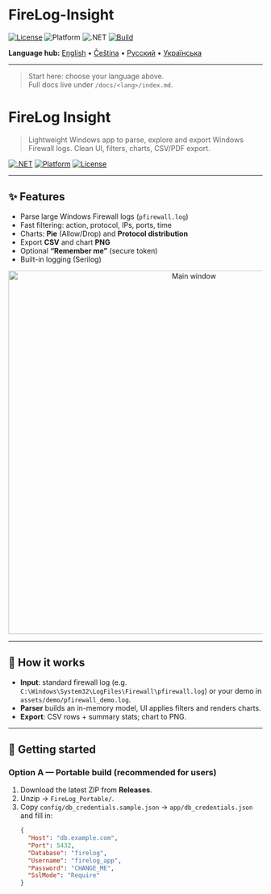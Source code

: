 # FireLog-Insight

[![License](https://img.shields.io/badge/license-MIT-informational)](./LICENSE)
![Platform](https://img.shields.io/badge/platform-Windows%20%7C%20WPF-blue)
![.NET](https://img.shields.io/badge/.NET-8.0-512BD4?logo=dotnet&logoColor=white)
[![Build](https://github.com/<OWNER>/<REPO>/actions/workflows/build.yml/badge.svg)](https://github.com/<OWNER>/<REPO>/actions/workflows/build.yml)

**Language hub:** [English](docs/en/index.md) • [Čeština](docs/cs/index.md) • [Русский](docs/ru/index.md) • [Українська](docs/uk/index.md)

---

> Start here: choose your language above.  
> Full docs live under `/docs/<lang>/index.md`.
# FireLog Insight

> Lightweight Windows app to parse, explore and export Windows Firewall logs. Clean UI, filters, charts, CSV/PDF export.

[![.NET](https://img.shields.io/badge/.NET-8.0-blue)](#)
[![Platform](https://img.shields.io/badge/Platform-Windows%2010/11%20x64-informational)](#)
[![License](https://img.shields.io/badge/License-MIT-success)](LICENSE)

---

## ✨ Features

- Parse large Windows Firewall logs (`pfirewall.log`)
- Fast filtering: action, protocol, IPs, ports, time
- Charts: **Pie** (Allow/Drop) and **Protocol distribution**
- Export **CSV** and chart **PNG**
- Optional **“Remember me”** (secure token)
- Built-in logging (Serilog)

<p align="center">
  <img src="docs/screenshots/main-window.png" width="720" alt="Main window"/>
</p>

---

## 🧩 How it works

- **Input**: standard firewall log (e.g. `C:\Windows\System32\LogFiles\Firewall\pfirewall.log`) or your demo in `assets/demo/pfirewall_demo.log`.
- **Parser** builds an in-memory model, UI applies filters and renders charts.
- **Export**: CSV rows + summary stats; chart to PNG.

---

## 🚀 Getting started

### Option A — Portable build (recommended for users)
1. Download the latest ZIP from **Releases**.
2. Unzip → `FireLog_Portable/`.
3. Copy `config/db_credentials.sample.json` → `app/db_credentials.json` and fill in:
   ```json
   {
     "Host": "db.example.com",
     "Port": 5432,
     "Database": "firelog",
     "Username": "firelog_app",
     "Password": "CHANGE_ME",
     "SslMode": "Require"
   }

